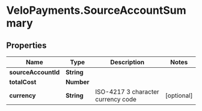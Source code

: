 # VeloPayments.SourceAccountSummary

## Properties

Name | Type | Description | Notes
------------ | ------------- | ------------- | -------------
**sourceAccountId** | **String** |  | 
**totalCost** | **Number** |  | 
**currency** | **String** | ISO-4217 3 character currency code | [optional] 


